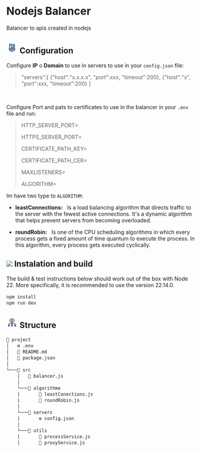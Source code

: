 # Nodejs Balancer
Balancer to apis created in nodejs

## <img src="https://raw.githubusercontent.com/PromtecInnovation/.github/refs/heads/main/profile/business-management.gif" width ="30"> Configuration
Configure <strong>IP</strong> o <strong>Domain</strong> to use in servers to use in your <code>config.json</code> file:
> "servers":[
>     {"host":"x.x.x.x", "port":xxx, "timeout":200},
>     {"host":"x", "port":xxx, "timeout":200}
> ]
<br>

Configure Port and pats to certificates to use in the balancer in your <code>.env</code> file and run:

> HTTP_SERVER_PORT=
> 
> HTTPS_SERVER_PORT=
> 
> CERTIFICATE_PATH_KEY=
> 
> CERTIFICATE_PATH_CER=
> 
> MAXLISTENERS=
> 
> ALGORITHM=

Im have two type to <code>ALGORITHM</code>:

* <strong>leastConnections:</strong> &nbsp; Is a load balancing algorithm that directs traffic to the server with the fewest active connections. It's a dynamic algorithm that helps prevent servers from becoming overloaded. 

* <strong>roundRobin:</strong> &nbsp; Is one of the CPU scheduling algorithms in which every process gets a fixed amount of time quantum to execute the process. In this algorithm, every process gets executed cyclically.




## <img src="https://media2.giphy.com/media/QssGEmpkyEOhBCb7e1/giphy.gif?cid=ecf05e47a0n3gi1bfqntqmob8g9aid1oyj2wr3ds3mg700bl&rid=giphy.gif" width ="25"> Instalation and build
The build & test instructions below should work out of the box with Node 22. More specifically, it is recommended to use the version 22.14.0.
```
npm install
npm run dev

```

## <img src="https://raw.githubusercontent.com/PromtecInnovation/.github/refs/heads/main/profile/coworking.gif" width ="30"> Structure
```
📂 project
│   ⚙️ .env
│   📄 README.md
│   📄 package.json
│
└───📂 src
    │   📄 balancer.js
    │
    └───📂 algorithme
    |       📄 leastConections.js
    |       📄 roundRobin.js
    |
    └───📂 servers
    |       ⚙️ config.json
    |       
    └───📂 utils
    |       📄 processService.js
    |       📄 proxyService.js

```
